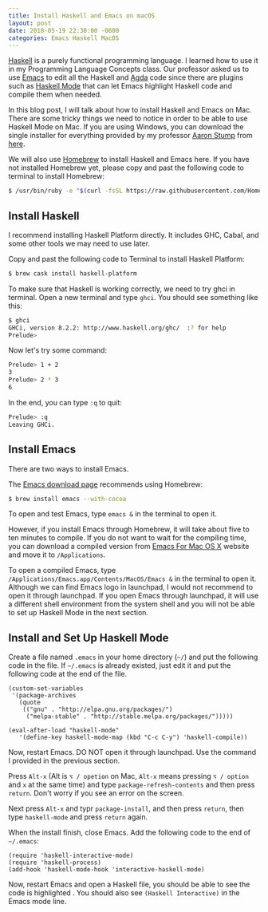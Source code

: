 ```yaml
---
title: Install Haskell and Emacs on macOS
layout: post
date: 2018-05-19 22:30:00 -0600
categories: Emacs Haskell MacOS
---
```


[Haskell](https://www.haskell.org/) is a purely functional programming language. I learned how to use it in my Programming Language Concepts class. Our professor asked us to use [Emacs](https://www.gnu.org/software/emacs/) to edit all the Haskell and [Agda](https://en.wikipedia.org/wiki/Agda_(programming_language)) code since there are plugins such as [Haskell Mode](https://github.com/haskell/haskell-mode) that can let Emacs highlight Haskell code and compile them when needed.

In this blog post, I will talk about how to install Haskell and Emacs on Mac. There are some tricky things we need to notice in order to be able to use Haskell Mode on Mac. If you are using Windows, you can download the single installer for everything provided by my professor [Aaron Stump](http://homepage.cs.uiowa.edu/~astump/) from [here](http://homepage.cs.uiowa.edu/~astump/agda/Agda2.5.2.msi).

We will also use [Homebrew](https://brew.sh/) to install Haskell and Emacs here. If you have not installed Homebrew yet, please copy and past the following code to terminal to install Homebrew:

```bash
$ /usr/bin/ruby -e "$(curl -fsSL https://raw.githubusercontent.com/Homebrew/install/master/install)"
``` 
 
 <!--more-->

## Install Haskell

I recommend installing Haskell Platform directly. It includes GHC, Cabal, and some other tools we may need to use later.

Copy and past the following code to Terminal to install Haskell Platform:

```bash
$ brew cask install haskell-platform
```

To make sure that Haskell is working correctly, we need to try ghci in terminal. Open a new terminal and type `ghci`. You should see something like this:

```bash
$ ghci
GHCi, version 8.2.2: http://www.haskell.org/ghc/  :? for help
Prelude>
```

Now let's try some command:

```bash
Prelude> 1 + 2
3
Prelude> 2 * 3
6
```

In the end, you can type `:q` to quit:

```bash
Prelude> :q
Leaving GHCi.
```

## Install Emacs

There are two ways to install Emacs.

The [Emacs download page](https://www.gnu.org/software/emacs/download.html#macos) recommends using Homebrew:

```bash
$ brew install emacs --with-cocoa
```

To open and test Emacs, type `emacs &` in the terminal to open it.

However, if you install Emacs through Homebrew, it will take about five  to ten minutes to compile. If you do not want to wait for the compiling time, you can download a compiled version from [Emacs For Mac OS X](https://emacsformacosx.com/) website and move it to `/Applications`.

To open a compiled Emacs, type `/Applications/Emacs.app/Contents/MacOS/Emacs &` in the terminal to open it. Although we can find Emacs logo in launchpad, I would not recommend to open it through launchpad. If you open Emacs through launchpad, it will use a different shell environment from the system shell and you will not be able to set up Haskell Mode in the next section.

## Install and Set Up Haskell Mode

Create a file named `.emacs` in your home directory (`~/`) and put the following code in the file. If `~/.emacs` is already existed, just edit it and put the following code at the end of the file.

```
(custom-set-variables
 '(package-archives
   (quote
    (("gnu" . "http://elpa.gnu.org/packages/")
     ("melpa-stable" . "http://stable.melpa.org/packages/")))))
     
(eval-after-load "haskell-mode"
   '(define-key haskell-mode-map (kbd "C-c C-y") 'haskell-compile))
```

Now, restart Emacs. DO NOT open it through launchpad. Use the command I provided in the previous section.

Press `Alt-x` (Alt is `⌥ / opetion` on Mac, `Alt-x` means pressing `⌥ / option` and `x` at the same time) and type `package-refresh-contents` and then press `return`. Don't worry if you see an error on the screen.

Next press `Alt-x` and typr `package-install`, and then press `return`, then type `haskell-mode` and press `return` again.

When the install finish, close Emacs. Add the following code to the end of `~/.emacs`:

```
(require 'haskell-interactive-mode)
(require 'haskell-process)
(add-hook 'haskell-mode-hook 'interactive-haskell-mode)
```

Now, restart Emacs and open a Haskell file, you should be able to see the code is highlighted . You should also see `(Haskell Interactive)` in the Emacs mode line.

